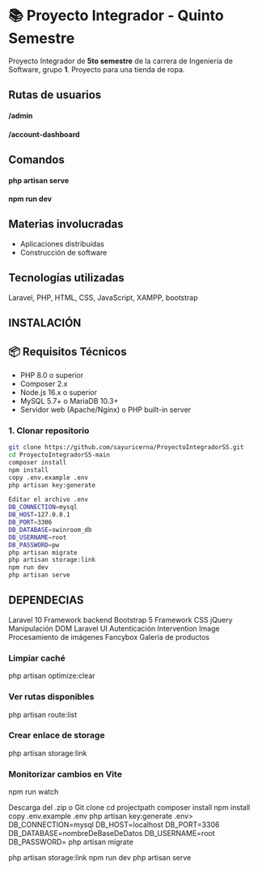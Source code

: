 # 📚 Proyecto Integrador - Quinto Semestre
Proyecto Integrador de **5to semestre** de la carrera de Ingeniería de Software, grupo **1**. Proyecto para una tienda de ropa. 

## Rutas de usuarios

#### /admin
#### /account-dashboard

## Comandos

#### php artisan serve
#### npm run dev 

## Materias involucradas

- Aplicaciones distribuidas
- Construcción de software

## Tecnologías utilizadas

Laravel, PHP, HTML, CSS, JavaScript, XAMPP, bootstrap


## INSTALACIÓN
## 📦 Requisitos Técnicos
- PHP 8.0 o superior
- Composer 2.x
- Node.js 16.x o superior
- MySQL 5.7+ o MariaDB 10.3+
- Servidor web (Apache/Nginx) o PHP built-in server

### 1. Clonar repositorio
```bash
git clone https://github.com/sayuricerna/ProyectoIntegradorS5.git
cd ProyectoIntegradorS5-main
composer install
npm install
copy .env.example .env
php artisan key:generate

Editar el archivo .env
DB_CONNECTION=mysql
DB_HOST=127.0.0.1
DB_PORT=3306
DB_DATABASE=swinroom_db
DB_USERNAME=root
DB_PASSWORD=pw
php artisan migrate
php artisan storage:link
npm run dev
php artisan serve

```

## DEPENDECIAS

Laravel 10	Framework backend
Bootstrap 5	Framework CSS
jQuery	Manipulación DOM
Laravel UI	Autenticación
Intervention Image	Procesamiento de imágenes
Fancybox	Galería de productos

### Limpiar caché
php artisan optimize:clear

### Ver rutas disponibles
php artisan route:list

### Crear enlace de storage
php artisan storage:link

### Monitorizar cambios en Vite
npm run watch

Descarga del .zip o Git clone
cd projectpath
composer install
npm install
copy .env.example .env
php artisan key:generate
.env> 
DB_CONNECTION=mysql
DB_HOST=localhost
DB_PORT=3306
DB_DATABASE=nombreDeBaseDeDatos
DB_USERNAME=root
DB_PASSWORD=
php artisan migrate
<!-- php artisan db:seed -->
php artisan storage:link
npm run dev
php artisan serve



<!-- Modelo: -->
<!-- 
app
    Http
        Controllers
            Auth
                ConfirmPasswordController.php
                ForgorPasswordController.php
                LoginController.php
                RegisterController.php
                ResetPasswordController.php
                VerificationController.php
            AdminController.php
            Controller.php
            HomeController.php
            UserController.php
        Middleware
            AuthAdmin.php
    Models
        Brand.php
        Category.php
        User.php
    Providers
        AppServiceProvider.php
bootstrap
    cache
        .gitignore
        packages.php
        services.php
    app.php
    providers.php
config
    app.php
    auth.php
    cache.php
    database.php
    filesystems.php
    logging.php
    mail.php
    queue.php
    services.php
    session.php
database
    factories
        UserFactory.php
    migrations
        users_table.php
        cache_table.php
        jobs_cache.php
        brands_table.php
        categories_table.php
    seeders
        DatabaseSeeder.php
    .gitignore
    database.sqlite
node_modules
public
    assets
        css
            plugins
                swiper.min.css
            custom.css
            style.css
        fonts
            SofiaProBold.woff
        images
            about
                about-1.jpg
            home
                ...
            products
                ...
            shop
                ...
        js
    build
    css
    font
    icon
    images
    js
    uploads
        categories
        uploads
    hot
    index.php
resources
    css
    js
    sass
    views
        admin
            brand-add.blade.php
            brand-edit.blade.php
            brands.blade.php
            categories.blade.php
            category-add.blade.php
            category-edit.blade.php
            index.blade.php
        auth
            passwords
            login.blade.php
            register.blade.php
            verify.blade.php
        layouts
            admin.blade.php
            app.blade.php
        user
            account-nav.blade.php
            index.blade.php
        contact.blade.php
        home.blade.php
        index.blade.php
routes
    console.php
    web.php
storage
tests
vendor
.editorconfig
.env
.env.example
.gitattributes
.gitignore
artisan
composer.json
composer.lock
package-lock.json
package.json
 -->
